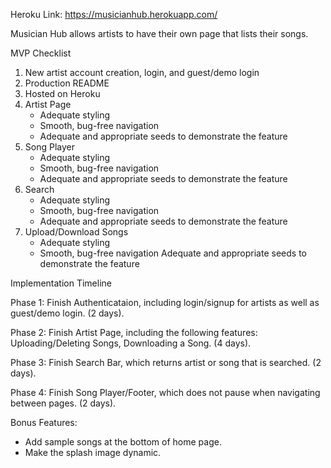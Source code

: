   Heroku Link: https://musicianhub.herokuapp.com/

  Musician Hub allows artists to have their own page that lists their songs.

  MVP Checklist
  1. New artist account creation, login, and guest/demo login
  2. Production README
  3. Hosted on Heroku
  4. Artist Page
      - Adequate styling
      - Smooth, bug-free navigation
      - Adequate and appropriate seeds to demonstrate the feature
  5. Song Player
      - Adequate styling
      - Smooth, bug-free navigation
      - Adequate and appropriate seeds to demonstrate the feature
  6. Search
      - Adequate styling
      - Smooth, bug-free navigation
      - Adequate and appropriate seeds to demonstrate the feature
  7. Upload/Download Songs
      - Adequate styling
      - Smooth, bug-free navigation
      Adequate and appropriate seeds to demonstrate the feature


Implementation Timeline

Phase 1: Finish Authenticataion, including login/signup for artists
          as well as guest/demo login. (2 days).

Phase 2: Finish Artist Page, including the following features: Uploading/Deleting
         Songs, Downloading a Song. (4 days).

Phase 3: Finish Search Bar, which returns artist or song that is searched.
         (2 days).

Phase 4: Finish Song Player/Footer, which does not pause when navigating
         between pages. (2 days).

Bonus Features:
- Add sample songs at the bottom of home page.
- Make the splash image dynamic.
